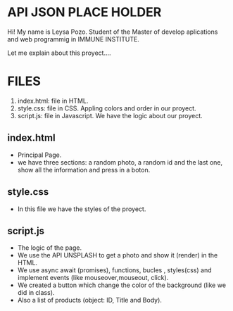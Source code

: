# API JSON PLACE HOLDER

Hi! My name is Leysa Pozo. Student of the Master of develop aplications and web programmig in IMMUNE INSTITUTE.

Let me explain about this proyect....

# FILES
1. index.html: file in HTML. 
2. style.css: file in CSS. Appling colors and order in our proyect.
3. script.js: file in Javascript. We have the logic about our proyect.


## index.html
- Principal Page.
- we have three sections: a random photo, a random id and the last one, show all the information and press in a boton.

## style.css
- In this file we have the styles of the proyect.

## script.js
- The logic of the page. 
- We use the API UNSPLASH to get a photo and show it (render) in the HTML.
- We use async await (promises), functions, bucles , styles(css) and implement events (like mouseover,mouseout, click).
- We created a button which change the color of the background (like we did in class).
- Also a list of products (object: ID, Title and Body).